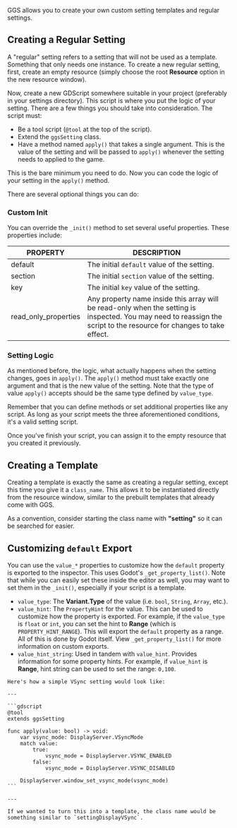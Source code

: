 GGS allows you to create your own custom setting templates and regular settings.

## Creating a Regular Setting

A "regular" setting refers to a setting that will not be used as a template. Something that only needs one instance. To create a new regular setting, first, create an empty resource (simply choose the root **Resource** option in the new resource window).

Now, create a new GDScript somewhere suitable in your project (preferably in your settings directory). This script is where you put the logic of your setting. There are a few things you should take into consideration. The script must:

- Be a tool script (`@tool` at the top of the script).
- Extend the `ggsSetting` class.
- Have a method named `apply()` that takes a single argument. This is the value of the setting and will be passed to `apply()` whenever the setting needs to applied to the game.

This is the bare minimum you need to do. Now you can code the logic of your setting in the `apply()` method.

There are several optional things you can do:

### Custom Init

You can override the `_init()` method to set several useful properties. These properties include:

| PROPERTY             | DESCRIPTION                                                                                                                                                          |
| -------------------- | -------------------------------------------------------------------------------------------------------------------------------------------------------------------- |
| default              | The initial `default` value of the setting.                                                                                                                          |
| section              | The initial `section` value of the setting.                                                                                                                          |
| key                  | The initial `key` value of the setting.                                                                                                                              |
| read_only_properties | Any property name inside this array will be read-only when the setting is inspected. You may need to reassign the script to the resource for changes to take effect. |

### Setting Logic

As mentioned before, the logic, what actually happens when the setting changes, goes in `apply()`. The `apply()` method must take exactly one argument and that is the new value of the setting. Note that the type of value `apply()` accepts should be the same type defined by `value_type`.

Remember that you can define methods or set additional properties like any script. As long as your script meets the three aforementioned conditions, it's a valid setting script.

Once you've finish your script, you can assign it to the empty resource that you created it previously.

## Creating a Template

Creating a template is exactly the same as creating a regular setting, except this time you give it a `class_name`. This allows it to be instantiated directly from the resource window, similar to the prebuilt templates that already come with GGS.

As a convention, consider starting the class name with **"setting"** so it can be searched for easier.

## Customizing `default` Export

You can use the `value_*` properties to customize how the `default` property is exported to the inspector. This uses Godot's `_get_property_list()`. Note that while you can easily set these inside the editor as well, you may want to set them in the `_init()`, especially if your script is a template.

- `value_type`: The **Variant.Type** of the value (i.e. `bool`, `String`, `Array`, etc.).
- `value_hint`: The `PropertyHint` for the value. This can be used to customize how the property is exported. For example, if the `value_type` is `float` or `int`, you can set the hint to **Range** (which is `PROPERTY_HINT_RANGE`). This will export the `default` property as a range. All of this is done by Godot itself. View `_get_property_list()` for more information on custom exports.
- `value_hint_string`: Used in tandem with `value_hint`. Provides information for some property hints. For example, if `value_hint` is **Range**, hint string can be used to set the range: `0,100`.

````admonish example
Here's how a simple VSync setting would look like:

---

```gdscript
@tool
extends ggsSetting

func apply(value: bool) -> void:
	var vsync_mode: DisplayServer.VSyncMode
	match value:
		true:
			vsync_mode = DisplayServer.VSYNC_ENABLED
		false:
			vsync_mode = DisplayServer.VSYNC_DISABLED

	DisplayServer.window_set_vsync_mode(vsync_mode)
```

---

If we wanted to turn this into a template, the class name would be something similar to `settingDisplayVSync`.
````
